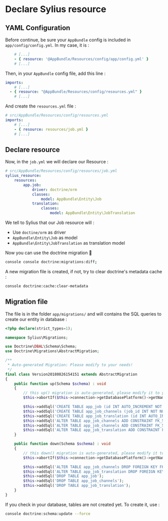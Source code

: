 # Declare Sylius resource

## YAML Configuration

Before continue, be sure your `AppBundle` config is included in `app/config/config.yml`.
In my case, it is : 
```yml
    # [...]
    - { resource: '@AppBundle/Resources/config/app/config.yml' }
    # [...]
```

Then, in your `AppBundle` config file, add this line : 
```yml
imports:
    # [...]
  - { resource: "@AppBundle/Resources/config/resources.yml" }
    # [...]
```

And create the `resources.yml` file : 
```yml
# src/AppBundle/Resources/config/resources.yml
imports:
    # [...]
    - { resource: resources/job.yml }
    # [...]
```

## Declare resource

Now, in the `job.yml` we will declare our Resource : 
```yml
# src/AppBundle/Resources/config/resources/job.yml
sylius_resource:
    resources:
        app.job:
            driver: doctrine/orm
            classes:
                model: AppBundle\Entity\Job
            translation:
                classes:
                    model: AppBundle\Entity\JobTranslation

```

We tell to Sylius that our Job resource will :
- Use `doctine/orm` as driver
- `AppBundle\Entity\Job` as model
- `AppBundle\Entity\JobTranslation` as translation model

Now you can use the doctrine migration 🎉
```bash
console console doctrine:migrations:diff;
```

A new migration file is created, if not, try to clear doctrine's metadata cache : 
```bash
console doctrine:cache:clear-metadata
```

## Migration file

The file is in the folder `app/migrations/` and will contains the SQL queries to create our entity in database : 

```php
<?php declare(strict_types=1);

namespace Sylius\Migrations;

use Doctrine\DBAL\Schema\Schema;
use Doctrine\Migrations\AbstractMigration;

/**
 * Auto-generated Migration: Please modify to your needs!
 */
final class Version20180826154151 extends AbstractMigration
{
    public function up(Schema $schema) : void
    {
        // this up() migration is auto-generated, please modify it to your needs
        $this->abortIf($this->connection->getDatabasePlatform()->getName() !== 'mysql', 'Migration can only be executed safely on \'mysql\'.');

        $this->addSql('CREATE TABLE app_job (id INT AUTO_INCREMENT NOT NULL, code VARCHAR(64) NOT NULL, enabled TINYINT(1) NOT NULL, created_at DATETIME DEFAULT NULL, updated_at DATETIME DEFAULT NULL, UNIQUE INDEX UNIQ_D5AA533F77153098 (code), PRIMARY KEY(id)) DEFAULT CHARACTER SET UTF8 COLLATE UTF8_unicode_ci ENGINE = InnoDB');
        $this->addSql('CREATE TABLE app_job_channels (job_id INT NOT NULL, channel_id INT NOT NULL, INDEX IDX_56DD5D4CBE04EA9 (job_id), INDEX IDX_56DD5D4C72F5A1AA (channel_id), PRIMARY KEY(job_id, channel_id)) DEFAULT CHARACTER SET UTF8 COLLATE UTF8_unicode_ci ENGINE = InnoDB');
        $this->addSql('CREATE TABLE app_job_translation (id INT AUTO_INCREMENT NOT NULL, translatable_id INT NOT NULL, slug VARCHAR(255) DEFAULT NULL, name VARCHAR(255) DEFAULT NULL, description LONGTEXT DEFAULT NULL, locale VARCHAR(255) NOT NULL, INDEX IDX_8DDF7BAF2C2AC5D3 (translatable_id), UNIQUE INDEX app_job_translation_uniq_trans (translatable_id, locale), PRIMARY KEY(id)) DEFAULT CHARACTER SET UTF8 COLLATE UTF8_unicode_ci ENGINE = InnoDB');
        $this->addSql('ALTER TABLE app_job_channels ADD CONSTRAINT FK_56DD5D4CBE04EA9 FOREIGN KEY (job_id) REFERENCES app_job (id)');
        $this->addSql('ALTER TABLE app_job_channels ADD CONSTRAINT FK_56DD5D4C72F5A1AA FOREIGN KEY (channel_id) REFERENCES sylius_channel (id) ON DELETE CASCADE');
        $this->addSql('ALTER TABLE app_job_translation ADD CONSTRAINT FK_8DDF7BAF2C2AC5D3 FOREIGN KEY (translatable_id) REFERENCES app_job (id) ON DELETE CASCADE');
    }

    public function down(Schema $schema) : void
    {
        // this down() migration is auto-generated, please modify it to your needs
        $this->abortIf($this->connection->getDatabasePlatform()->getName() !== 'mysql', 'Migration can only be executed safely on \'mysql\'.');

        $this->addSql('ALTER TABLE app_job_channels DROP FOREIGN KEY FK_56DD5D4CBE04EA9');
        $this->addSql('ALTER TABLE app_job_translation DROP FOREIGN KEY FK_8DDF7BAF2C2AC5D3');
        $this->addSql('DROP TABLE app_job');
        $this->addSql('DROP TABLE app_job_channels');
        $this->addSql('DROP TABLE app_job_translation');
    }
}
```

If you check in your database, tables are not created yet. To create it, use : 
```bash
console doctrine:schema:update --force
```

